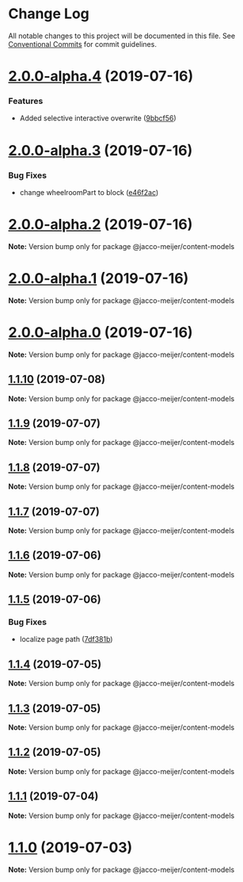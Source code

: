 # Change Log

All notable changes to this project will be documented in this file.
See [Conventional Commits](https://conventionalcommits.org) for commit guidelines.

# [2.0.0-alpha.4](https://github.com/jaccomeijer/wheelroom/compare/@jacco-meijer/content-models@2.0.0-alpha.3...@jacco-meijer/content-models@2.0.0-alpha.4) (2019-07-16)


### Features

* Added selective interactive  overwrite ([9bbcf56](https://github.com/jaccomeijer/wheelroom/commit/9bbcf56))





# [2.0.0-alpha.3](https://github.com/jaccomeijer/wheelroom/compare/@jacco-meijer/content-models@2.0.0-alpha.2...@jacco-meijer/content-models@2.0.0-alpha.3) (2019-07-16)


### Bug Fixes

* change wheelroomPart to block ([e46f2ac](https://github.com/jaccomeijer/wheelroom/commit/e46f2ac))





# [2.0.0-alpha.2](https://github.com/jaccomeijer/wheelroom/compare/@jacco-meijer/content-models@2.0.0-alpha.1...@jacco-meijer/content-models@2.0.0-alpha.2) (2019-07-16)

**Note:** Version bump only for package @jacco-meijer/content-models





# [2.0.0-alpha.1](https://github.com/jaccomeijer/wheelroom/compare/@jacco-meijer/content-models@2.0.0-alpha.0...@jacco-meijer/content-models@2.0.0-alpha.1) (2019-07-16)

**Note:** Version bump only for package @jacco-meijer/content-models





# [2.0.0-alpha.0](https://github.com/jaccomeijer/wheelroom/compare/@jacco-meijer/content-models@1.1.10...@jacco-meijer/content-models@2.0.0-alpha.0) (2019-07-16)

**Note:** Version bump only for package @jacco-meijer/content-models





## [1.1.10](https://github.com/jaccomeijer/wheelroom/compare/@jacco-meijer/content-models@1.1.9...@jacco-meijer/content-models@1.1.10) (2019-07-08)

**Note:** Version bump only for package @jacco-meijer/content-models





## [1.1.9](https://github.com/jaccomeijer/wheelroom/compare/@jacco-meijer/content-models@1.1.8...@jacco-meijer/content-models@1.1.9) (2019-07-07)

**Note:** Version bump only for package @jacco-meijer/content-models





## [1.1.8](https://github.com/jaccomeijer/wheelroom/compare/@jacco-meijer/content-models@1.1.7...@jacco-meijer/content-models@1.1.8) (2019-07-07)

**Note:** Version bump only for package @jacco-meijer/content-models





## [1.1.7](https://github.com/jaccomeijer/wheelroom/compare/@jacco-meijer/content-models@1.1.6...@jacco-meijer/content-models@1.1.7) (2019-07-07)

**Note:** Version bump only for package @jacco-meijer/content-models





## [1.1.6](https://github.com/jaccomeijer/wheelroom/compare/@jacco-meijer/content-models@1.1.5...@jacco-meijer/content-models@1.1.6) (2019-07-06)

**Note:** Version bump only for package @jacco-meijer/content-models





## [1.1.5](https://github.com/jaccomeijer/wheelroom/compare/@jacco-meijer/content-models@1.1.4...@jacco-meijer/content-models@1.1.5) (2019-07-06)


### Bug Fixes

* localize page path ([7df381b](https://github.com/jaccomeijer/wheelroom/commit/7df381b))





## [1.1.4](https://github.com/jaccomeijer/wheelroom/compare/@jacco-meijer/content-models@1.1.3...@jacco-meijer/content-models@1.1.4) (2019-07-05)

**Note:** Version bump only for package @jacco-meijer/content-models





## [1.1.3](https://github.com/jaccomeijer/wheelroom/compare/@jacco-meijer/content-models@1.1.2...@jacco-meijer/content-models@1.1.3) (2019-07-05)

**Note:** Version bump only for package @jacco-meijer/content-models





## [1.1.2](https://github.com/jaccomeijer/wheelroom/compare/@jacco-meijer/content-models@1.1.1...@jacco-meijer/content-models@1.1.2) (2019-07-05)

**Note:** Version bump only for package @jacco-meijer/content-models





## [1.1.1](https://github.com/jaccomeijer/wheelroom/compare/@jacco-meijer/content-models@1.1.0...@jacco-meijer/content-models@1.1.1) (2019-07-04)

**Note:** Version bump only for package @jacco-meijer/content-models





# [1.1.0](https://github.com/jaccomeijer/wheelroom/compare/@jacco-meijer/content-models@1.0.46...@jacco-meijer/content-models@1.1.0) (2019-07-03)

**Note:** Version bump only for package @jacco-meijer/content-models
